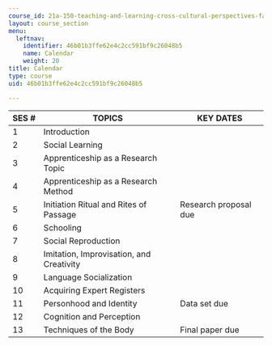 ```yaml
---
course_id: 21a-150-teaching-and-learning-cross-cultural-perspectives-fall-2014
layout: course_section
menu:
  leftnav:
    identifier: 46b01b3ffe62e4c2cc591bf9c26048b5
    name: Calendar
    weight: 20
title: Calendar
type: course
uid: 46b01b3ffe62e4c2cc591bf9c26048b5

---
```


| SES # | TOPICS | KEY DATES |
| --- | --- | --- |
| 1 | Introduction | &nbsp; |
| 2 | Social Learning | &nbsp; |
| 3 | Apprenticeship as a Research Topic | &nbsp; |
| 4 | Apprenticeship as a Research Method | &nbsp; |
| 5 | Initiation Ritual and Rites of Passage | Research proposal due |
| 6 | Schooling | &nbsp; |
| 7 | Social Reproduction | &nbsp; |
| 8 | Imitation, Improvisation, and Creativity | &nbsp; |
| 9 | Language Socialization | &nbsp; |
| 10 | Acquiring Expert Registers | &nbsp; |
| 11 | Personhood and Identity | Data set due |
| 12 | Cognition and Perception | &nbsp; |
| 13 | Techniques of the Body | Final paper due